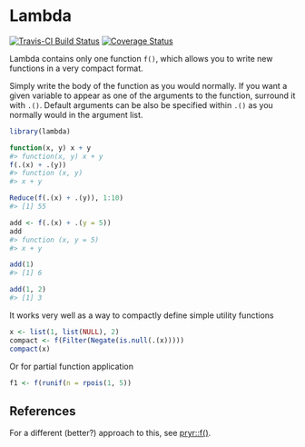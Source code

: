 <!-- README.md is generated from README.Rmd. Please edit that file -->
Lambda
======

[![Travis-CI Build Status](https://travis-ci.org/jimhester/lambda.svg?branch=master)](https://travis-ci.org/jimhester/lambda) [![Coverage Status](https://img.shields.io/codecov/c/github/jimhester/lambda/master.svg)](https://codecov.io/github/jimhester/lambda?branch=master)

Lambda contains only one function `f()`, which allows you to write new functions in a very compact format.

Simply write the body of the function as you would normally. If you want a given variable to appear as one of the arguments to the function, surround it with `.()`. Default arguments can be also be specified within `.()` as you normally would in the argument list.

``` r
library(lambda)

function(x, y) x + y
#> function(x, y) x + y
f(.(x) + .(y))
#> function (x, y) 
#> x + y

Reduce(f(.(x) + .(y)), 1:10)
#> [1] 55

add <- f(.(x) + .(y = 5))
add
#> function (x, y = 5) 
#> x + y

add(1)
#> [1] 6

add(1, 2)
#> [1] 3
```

It works very well as a way to compactly define simple utility functions

``` r
x <- list(1, list(NULL), 2)
compact <- f(Filter(Negate(is.null(.(x)))))
compact(x)
```

Or for partial function application

``` r
f1 <- f(runif(n = rpois(1, 5))
```

References
----------

For a different (better?) approach to this, see [pryr::f()](https://github.com/hadley/pryr/blob/master/R/f.r).
